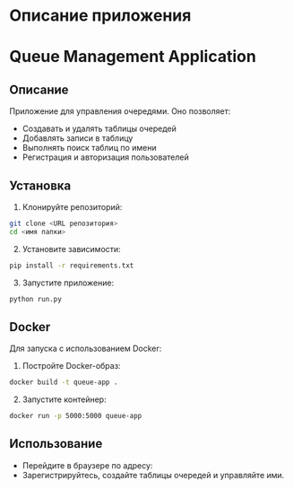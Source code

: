 # Описание приложения
# Queue Management Application

## Описание
Приложение для управления очередями. Оно позволяет:
- Создавать и удалять таблицы очередей
- Добавлять записи в таблицу
- Выполнять поиск таблиц по имени
- Регистрация и авторизация пользователей

## Установка
1. Клонируйте репозиторий:
```bash
git clone <URL репозитория>
cd <имя папки>
```

2. Установите зависимости:
```bash
pip install -r requirements.txt
```

3. Запустите приложение:
```bash
python run.py
```

## Docker
Для запуска с использованием Docker:
1. Постройте Docker-образ:
```bash
docker build -t queue-app .
```
2. Запустите контейнер:
```bash
docker run -p 5000:5000 queue-app
```

## Использование
- Перейдите в браузере по адресу: 
- Зарегистрируйтесь, создайте таблицы очередей и управляйте ими.
